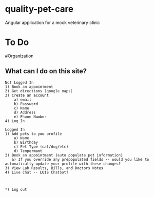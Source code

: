 # quality-pet-care
Angular application for a mock veterinary clinic

# To Do

#Organization

## What can I do on this site?
    Not Logged In
    1) Book an appointment
    2) Get directions (google maps)
    3) Create an account
        a) email
        b) Password
        c) Name 
        d) Address
        e) Phone Number
    4) Log In

    Logged In
    1) Add pets to you profile
        a) Name
        b) Birthday
        c) Pet Type (cat/dog/etc)
        d) Tempermant
    2) Book an appointment (auto populate pet information)
       a) If you override any prepopulated fields -- would you like to automatically update your profile with these changes?
    3) View Lab Results, Bills, and Doctors Notes
    4) Live Chat -- LUIS Chatbot?
    
    

    *) Log out
